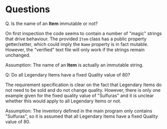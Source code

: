 # Questions

Q. Is the name of an **Item** immutable or not?

On first inspection the code seems to contain a number of "magic" strings that drive behaviour.
The provided `Item` class has a public property getter/setter, which could imply the `Name` property is in fact mutable.
However, the "verified" text file will only work if the strings remain unchanged.

Assumption: The name of an **Item** is actually an immutable string.


Q: Do all Legendary Items have a fixed Quality value of 80? 

The requirement specification is clear on the fact that Legendary Items do not need to be sold and do not change quality.
However, there is only one example given for the fixed quality value of "Sulfuras" and it is unclear whether this would apply to all Legendary Items or not.

Assumption: The inventory defined in the main program only contains "Sulfuras", so it is assumed that all Legendary Items have a fixed Quality value of 80.